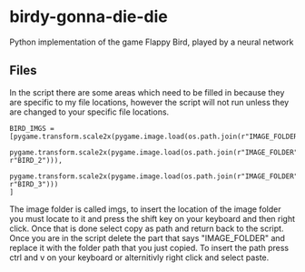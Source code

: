 # birdy-gonna-die-die
Python implementation of the game Flappy Bird, played by a neural network

## Files
In the script there are some areas which need to be filled in because they are specific to my file locations, however the script will not run unless they are changed to your specific file locations.

	BIRD_IMGS = [pygame.transform.scale2x(pygame.image.load(os.path.join(r"IMAGE_FOLDER",r"BIRD_1"))),
			pygame.transform.scale2x(pygame.image.load(os.path.join(r"IMAGE_FOLDER", r"BIRD_2"))),
			pygame.transform.scale2x(pygame.image.load(os.path.join(r"IMAGE_FOLDER", r"BIRD_3")))
	]

The image folder is called imgs, to insert the location of the image folder you must locate to it and press the shift key on your keyboard and then right click. Once that is done select copy as path and return back to the script. Once you are in the script delete the part that says "IMAGE_FOLDER" and replace it with the folder path that you just copied. To insert the path press ctrl and v on your keyboard or alternitivly right click and select paste.